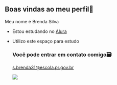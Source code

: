 ## Boas vindas ao meu perfil💟

Meu nome é Brenda Silva

- Estou estudando no [Alura](https://cursos.alura.com.br/dashboard)
- Utilizo este espaço para estudo
  ### Você pode entrar em contato comigo🗃️
  s.brenda31@escola.pr.gov.br

  ![](  https://media1.tenor.com/m/jlkwn2IPDgMAAAAC/mr-fresh-cat.gif)
 
